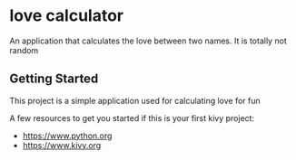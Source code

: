 # love calculator

An application that calculates the love between two names. It is totally not random

## Getting Started

This project is a simple application used for calculating love for fun

A few resources to get you started if this is your first kivy project:

- https://www.python.org
- https://www.kivy.org

